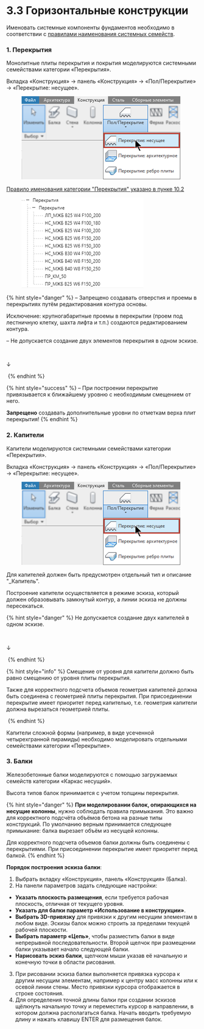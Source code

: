 # 3.3 Горизонтальные конструкции

Именовать системные компоненты фундаментов необходимо в соответствии с [правилами наименования системных семейств](../../reglament-bim/interactive-blocks.md).

### 1. **Перекрытия** <a href="#id-1.-steny" id="id-1.-steny"></a>

Монолитные плиты перекрытия и покрытия моделируются системными семействами категории «Перекрытия».

Вкладка «Конструкция» -> панель «Конструкция» -> «Пол/Перекрытие» -> «Перекрытие: несущее».

<figure><img src="../../.gitbook/assets/Перекрытие 1.png" alt=""><figcaption></figcaption></figure>

[Правило именования категории "Перекрытия" указано в пунке 10.2](../../reglament-bim/pravila-imenovaniya-soderzhimogo-revit/pravilo-imenovaniya-kategorii-prekrytiya-lestnichnye-ploshadki-fundamentnye-plity.md)

<figure><img src="../../.gitbook/assets/2025-06-10_14-20-59.png" alt=""><figcaption></figcaption></figure>

{% hint style="danger" %}
– Запрещено создавать отверстия и проемы в перекрытиях путём редактирования контура основы.

Исключение: крупногабаритные проемы в перекрытии (проем под лестничную клетку, шахта лифта и т.п.) создаются редактированием контура.

– Не допускается создание двух элементов перекрытия в одном эскизе.

&#x20;                                                         <img src="../../.gitbook/assets/Перекрытие 3.avif" alt="" data-size="original">

&#x20;                                                                                                 ↓

&#x20;                                                         <img src="../../.gitbook/assets/Перекрытие 2.avif" alt="" data-size="original">
{% endhint %}

{% hint style="success" %}
– При построении перекрытие привязывается к ближайшему уровню с необходимым смещением от него.

**Запрещено** создавать дополнительные уровни по отметкам верха плит перекрытия!
{% endhint %}

### 2. **Капители** <a href="#id-1.-steny" id="id-1.-steny"></a>

Капители моделируются системными семействами категории «Перекрытия».

Вкладка «Конструкция» -> панель «Конструкция» -> «Пол/Перекрытие» -> «Перекрытие: несущее».

<figure><img src="../../.gitbook/assets/Перекрытие 1.png" alt=""><figcaption></figcaption></figure>

Для капителей должен быть предусмотрен отдельный тип и описание "\_Капитель".

Построение капители осуществляется в режиме эскиза, который должен образовывать замкнутый контур, а линии эскиза не должны пересекаться.

{% hint style="danger" %}
Не допускается создание двух капителей в одном эскизе.

&#x20;                                                              <img src="../../.gitbook/assets/Перекрытие 3.avif" alt="" data-size="original">

&#x20;                                                                                                       ↓

&#x20;                                                             <img src="../../.gitbook/assets/Перекрытие 2.avif" alt="" data-size="original">
{% endhint %}

{% hint style="info" %}
Смещение от уровня для капители должно быть равно смещению от уровня плиты перекрытия.

Также для корректного подсчета объемов геометрия капителей должна быть соединена с геометрией плиты перекрытия. При присоединении перекрытие имеет приоритет перед капителью, т.е. геометрия капители должна вырезаться геометрией плиты.

&#x20;                                                           <img src="../../.gitbook/assets/перекрытие 44.avif" alt="" data-size="original">
{% endhint %}

Капители сложной формы (например, в виде усеченной четырехгранной пирамиды) необходимо моделировать отдельными семействами категории «Перекрытие».

### 3. **Балки** <a href="#id-1.-steny" id="id-1.-steny"></a>

Железобетонные балки моделируются с помощью загружаемых семейств категории «Каркас несущий».

Высота типов балок принимается с учетом толщины перекрытия.

{% hint style="danger" %}
**При моделировании балок, опирающихся на несущие колонны**, нужно соблюдать правила примыкания. Это важно для корректного подсчёта объёмов бетона на разные типы конструкций. По умолчанию верным принимается следующее примыкание: балка вырезает объём из несущей колонны.

Для корректного подсчета объемов балки должны быть соединены с перекрытиями. При присоединении перекрытие имеет приоритет перед балкой.
{% endhint %}

**Порядок построения эскиза балки**:

1. Выбрать вкладку «Конструкция», панель «Конструкция» (Балка).
2. На панели параметров задать следующие настройки:

* **Указать плоскость размещения**, если требуется рабочая плоскость, отличная от текущего уровня.
* **Указать для балки параметр «Использование в конструкции»**.
* **Выбрать 3D-привязку** для привязки к другим несущим элементам в любом виде. Эскизы балок можно строить за пределами текущей рабочей плоскости.
* **Выбрать параметр «Цепь»**, чтобы разместить балки в виде непрерывной последовательности. Второй щелчок при размещении балки указывает начало следующей балки.
* **Нарисовать эскиз балки**, щелчком мыши указав её начальную и конечную точки в области рисования.

3. При рисовании эскиза балки выполняется привязка курсора к другим несущим элементам, например к центру масс колонны или к осевой линии стены. Место привязки курсора отображается в строке состояния.
4. Для определения точной длины балки при создании эскизов щёлкнуть начальную точку и переместить курсор в направлении, в котором должна располагаться балка. Начать вводить требуемую длину и нажать клавишу ENTER для размещения балок.
